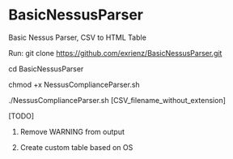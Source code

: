# BasicNessusParser
Basic Nessus Parser, CSV to HTML Table

Run:
git clone https://github.com/exrienz/BasicNessusParser.git

cd BasicNessusParser

chmod +x NessusComplianceParser.sh

./NessusComplianceParser.sh [CSV_filename_without_extension]


[TODO]

1. Remove WARNING from output

2. Create custom table based on OS
